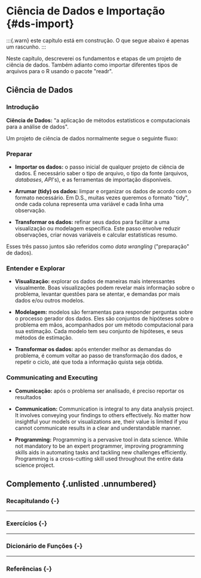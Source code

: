 # Ciência de Dados e Importação {#ds-import}

:::{.warn}
este capítulo está em construção. O que segue abaixo é apenas um rascunho.
:::

Neste capítulo, descreverei os fundamentos e etapas de um projeto de ciência de dados. Também adianto como importar diferentes tipos de arquivos para o R usando o pacote "readr".

## Ciência de Dados

### Introdução

**Ciência de Dados:** "a aplicação de métodos estatísticos e computacionais para a análise de dados".

Um projeto de ciência de dados normalmente segue o seguinte fluxo:

<!--
\begin{figure}
\centering
\includegraphics[width=0.9\textwidth, keepaspectratio]{../Aula_ii1/data-science-explore.png}
\caption*{Fonte: [R for Data Science, seção 1](https://r4ds.had.co.nz/introduction.html]}
\end{figure}
-->

### Preparar

- **Importar os dados:** o passo inicial de qualquer projeto de ciência de dados. É necessário saber o tipo de arquivo, o tipo da fonte (arquivos, _databases_, _API_'s), e as ferramentas de importação disponíveis.

- **Arrumar (tidy) os dados:** limpar e organizar os dados de acordo com o formato necessário. Em D.S., muitas vezes queremos o formato "tidy", onde cada coluna representa uma variável e cada linha uma observação. 

- **Transformar os dados:** refinar seus dados para facilitar a uma visualização ou modelagem específica. Este passo envolve reduzir observações, criar novas variáveis e calcular estatísticas resumo.

Esses três passo juntos são referidos como _data wrangling_ ("preparação" de dados).


### Entender e Explorar

- **Visualização:** explorar os dados de maneiras mais interessantes visualmente. Boas visualizações podem revelar mais informação sobre o problema, levantar questões para se atentar, e demandas por mais dados e/ou outros modelos.

- **Modelagem:** modelos são ferramentas para responder perguntas sobre o processo gerador dos dados. Eles são conjuntos de hipóteses sobre o problema em mãos, acompanhados por um método computacional para sua estimação. Cada modelo tem seu conjunto de hipóteses, e seus métodos de estimação.

- **Transformar os dados:** após entender melhor as demandas do problema, é comum voltar ao passo de transformação dos dados, e repetir o ciclo, até que toda a informação quista seja obtida.


### Communicating and Executing

- **Comunicação:** após o problema ser analisado, é preciso reportar os resultados 

- **Communication:** Communication is integral to any data analysis project. It involves conveying your findings to others effectively. No matter how insightful your models or visualizations are, their value is limited if you cannot communicate results in a clear and understandable manner.

- **Programming:** Programming is a pervasive tool in data science. While not mandatory to be an expert programmer, improving programming skills aids in automating tasks and tackling new challenges efficiently. Programming is a cross-cutting skill used throughout the entire data science project.



<div class="double-hrule"></div>

## Complemento {.unlisted .unnumbered}

### Recapitulando {-}


---

### Exercícios {-}


---

### Dicionário de Funções {-}


---

### Referências {-}

